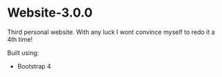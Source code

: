 # Website-3.0.0
Third personal website. With any luck I wont convince myself to redo it a 4th time!

Built using:
- Bootstrap 4
